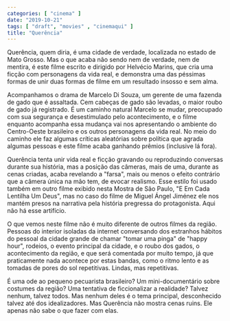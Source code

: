 ```yaml
---
categories: [ "cinema" ]
date: "2019-10-21"
tags: [ "draft", "movies" , "cinemaqui" ]
title: "Querência"
---
```

Querência, quem diria, é uma cidade de verdade, localizada no estado de
Mato Grosso. Mas o que acaba não sendo nem de verdade, nem de mentira,
é este filme escrito e dirigido por Helvécio Marins, que cria uma
ficção com personagens da vida real, e demonstra uma das péssimas
formas de unir duas formas de filme em um resultado insosso e sem alma.

Acompanhamos o drama de Marcelo Di Souza, um gerente de uma fazenda de
gado que é assaltada. Cem cabeças de gado são levadas, o maior roubo
de gado já registrado. É um caminho natural Marcelo se mudar, preocupado
com sua segurança e desestimulado pelo acontecimento, e o filme enquanto
acompanha essa mudança vai nos apresentando o ambiente do Centro-Oeste
brasileiro e os outros personagens da vida real. No meio do caminho ele
faz algumas críticas aleatórias sobre política que agrada algumas
pessoas e este filme acaba ganhando prêmios (inclusive lá fora).

Querência tenta unir vida real e ficção gravando ou reproduzindo
conversas durante sua história, mas a posição das câmeras, mais
de uma, durante as cenas criadas, acaba revelando a "farsa", mais ou
menos o efeito contrário que a câmera única na mão tem, de evocar
realismo. Esse estilo foi usado também em outro filme exibido nesta
Mostra de São Paulo, "E Em Cada Lentilha Um Deus", mas no caso do
filme de Miguel Ángel Jiménez ele nos mantém presos na narrativa pela
história pregressa do protagonista. Aqui não há esse artifício.

O que vemos neste filme não é muito diferente de outros filmes
da região. Pessoas do interior isoladas da internet conversando dos
estranhos hábitos do pessoal da cidade grande de chamar "tomar uma pinga"
de "happy hour", rodeios, o evento principal da cidade, e o roubo dos
gados, o acontecimento da região, e que será comentada por muito tempo,
já que praticamente nada acontece por estas bandas, como o ritmo lento
e as tomadas de pores do sol repetitivas. Lindas, mas repetitivas.

É uma ode ao pequeno pecuarista brasileiro? Um mini-documentário sobre
costumes da região? Uma tentativa de ficcionalizar a realidade? Talvez
nenhum, talvez todos. Mas nenhum deles é o tema principal, desconhecido
talvez até dos idealizadores. Mas Querência não mostra cenas ruins. Ele
apenas não sabe o que fazer com elas.
